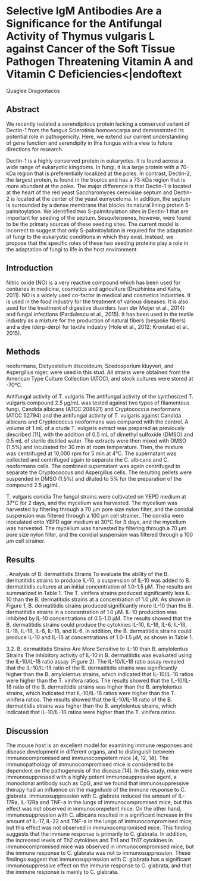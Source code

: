 # Selective IgM Antibodies Are a Significance for the Antifungal Activity of Thymus vulgaris L against Cancer of the Soft Tissue Pathogen Threatening Vitamin A and Vitamin C Deficiencies<|endoftext
Quaglee Dragontacos


## Abstract
We recently isolated a serendipitous protein lacking a conserved variant of Dectin-1 from the fungus Sclerotinia homoeocarpa and demonstrated its potential role in pathogenicity. Here, we extend our current understanding of gene function and serendipity in this fungus with a view to future directions for research.

Dectin-1 is a highly conserved protein in eukaryotes. It is found across a wide range of eukaryotic kingdoms. In fungi, it is a large protein with a 70-kDa region that is preferentially localized at the poles. In contrast, Dectin-2, the largest protein, is found in the tropics and has a 73-kDa region that is more abundant at the poles. The major difference is that Dectin-1 is located at the heart of the red yeast Saccharomyces cerevisiae septum and Dectin-2 is located at the center of the yeast eumycetoma. In addition, the septum is surrounded by a dense membrane that blocks its natural lining protein S-palmitoylation. We identified two S-palmitoylation sites in Dectin-1 that are important for seeding of the septum. Sesquiterpenes, however, were found to be the primary sources of these seeding sites. The current model is incorrect to suggest that only S-palmitoylation is required for the adaptation of fungi to the eukaryotic conditions in which they exist. Instead, we propose that the specific roles of these two seeding proteins play a role in the adaptation of fungi to life in the host environment.


## Introduction
Nitric oxide (NO) is a very reactive compound which has been used for centuries in medicine, cosmetics and agriculture (Druzhinina and Kalra, 2011). NO is a widely used co-factor in medical and cosmetics industries. It is used in the food industry for the treatment of various diseases. It is also used for the treatment of digestive disorders (van der Meijer et al., 2014) and fungal infections (Pardulescu et al., 2015). It has been used in the textile industry as a mixture for the production of natural fibers (bespoke fibers) and a dye (derp-derp) for textile industry (Hole et al., 2012; Kronstad et al., 2015).


## Methods
neoformans, Dictyostelium discoideum, Scedosporium kluyveri, and Aspergillus niger, were used in this stud. All strains were obtained from the American Type Culture Collection (ATCC), and stock cultures were stored at -70°C.

Antifungal activity of T. vulgaris
The antifungal activity of the synthesized T. vulgaris compound 2.5 µg/mL was tested against two types of filamentous fungi, Candida albicans (ATCC 208821) and Cryptococcus neoformans (ATCC 52794) and the antifungal activity of T. vulgaris against Candida albicans and Cryptococcus neoformans was compared with the control. A volume of 1 mL of a crude T. vulgaris extract was prepared as previously described [11], with the addition of 0.5 mL of dimethyl sulfoxide (DMSO) and 0.5 mL of sterile distilled water. The extracts were then mixed with DMSO (1.5%) and incubated for 30 min at room temperature. Then, the mixture was centrifuged at 10,000 rpm for 5 min at 4°C. The supernatant was collected and centrifuged again to separate the C. albicans and C. neoformans cells. The combined supernatant was again centrifuged to separate the Cryptococcus and Aspergillus cells. The resulting pellets were suspended in DMSO (1.5%) and diluted to 5% for the preparation of the compound 2.5 µg/mL.

T. vulgaris conidia
The fungal strains were cultivated on YEPD medium at 37°C for 2 days, and the mycelium was harvested. The mycelium was harvested by filtering through a 70 µm pore size nylon filter, and the conidial suspension was filtered through a 100 µm cell strainer. The conidia were inoculated onto YEPD agar medium at 30°C for 3 days, and the mycelium was harvested. The mycelium was harvested by filtering through a 70 µm pore size nylon filter, and the conidial suspension was filtered through a 100 µm cell strainer.


## Results
. Analysis of B. dermatitidis Strains
To evaluate the ability of the B. dermatitidis strains to produce IL-10, a suspension of IL-10 was added to B. dermatitidis cultures at an initial concentration of 1.0-1.5 µM. The results are summarized in Table 1. The T. vinifera strains produced significantly less IL-10 than the B. dermatitidis strains at a concentration of 1.0 µM. As shown in Figure 1, B. dermatitidis strains produced significantly more IL-10 than the B. dermatitidis strains in a concentration of 1.0 µM. IL-10 production was inhibited by IL-10 concentrations of 0.5-1.0 µM. The results showed that the B. dermatitidis strains could produce the cytokines IL-10, IL-1ß, IL-6, IL-1ß, IL-1ß, IL-1ß, IL-6, IL-1ß, and IL-6. In addition, the B. dermatitidis strains could produce IL-10 and IL-1ß at concentrations of 1.0-1.5 µM, as shown in Table 1.

3.2. B. dermatitidis Strains Are More Sensitive to IL-10 than B. amylolentus Strains
The inhibitory activity of IL-10 in B. dermatitidis was evaluated using the IL-10/IL-1ß ratio assay (Figure 2). The IL-10/IL-1ß ratio assay revealed that the IL-10/IL-1ß ratio of the B. dermatitidis strains was significantly higher than the B. amylolentus strains, which indicated that IL-10/IL-1ß ratios were higher than the T. vinifera ratios. The results showed that the IL-10/IL-1ß ratio of the B. dermatitidis strains was higher than the B. amylolentus strains, which indicated that IL-10/IL-1ß ratios were higher than the T. vinifera ratios. The results showed that the IL-10/IL-1ß ratio of the B. dermatitidis strains was higher than the B. amylolentus strains, which indicated that IL-10/IL-1ß ratios were higher than the T. vinifera ratios.


## Discussion
The mouse host is an excellent model for examining immune responses and disease development in different organs, and to distinguish between immunocompromised and immunocompetent mice [4, 12, 14]. The immunopathology of immunocompromised mice is considered to be dependent on the pathogenesis of the disease [14]. In this study, mice were immunosuppressed with a highly potent immunosuppressive agent, a monoclonal antibody such as CpG, and we found that immunosuppressive therapy had an influence on the magnitude of the immune response to C. glabrata. Immunosuppression with C. glabrata reduced the amount of IL-17Ra, IL-12Ra and TNF-a in the lungs of immunocompromised mice, but this effect was not observed in immunocompetent mice. On the other hand, immunosuppression with C. albicans resulted in a significant increase in the amount of IL-17, IL-22 and TNF-a in the lungs of immunocompromised mice, but this effect was not observed in immunocompromised mice. This finding suggests that the immune response is primarily to C. glabrata. In addition, the increased levels of Th2 cytokines and Th1 and Th17 cytokines in immunocompromised mice was observed in immunocompromised mice, but the immune response to C. glabrata was not to immunosuppression. These findings suggest that immunosuppression with C. glabrata has a significant immunosuppressive effect on the immune response to C. glabrata, and that the immune response is mainly to C. glabrata.
